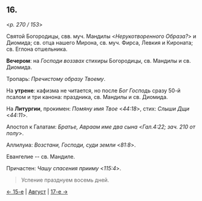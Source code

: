 
## 16.

<*p. 270 / 153*>

Святой Богородицы, свв. муч. Мандилы <*Нерукотворенного Образа?*> и Диомида; 
св. отца нашего Мирона, св. муч. Фирса, Левкия и Кироната; св. Еглона отшельника.

**Вечером**: на *Господи воззвах* стихиры Богородицы, св. Мандилы и св. Диомида.

Тропарь: *Пречистому образу Твоему*.

На **утрене**: кафизма не читается, но после *Бог Господь* сразу 50-й псалом и три канона: 
праздника, св. Мандилы и св. Диомида.

На **Литургии**, прокимен: *Помяну имя Твое* <*44:18*>, стих: *Слыши Дщи* <*44:11*>. 
 
Апостол к Галатам: *Братье, Авраам име два сына* <*Гал.4:22; зач. 210 от полу*>. 

Аллилуиа: *Возстани, Господи, суди земли* <*81:8*>. 

Евангелие -- св. Мандиле. 

Причастен: *Чашу спасения прииму* <*115:4*>.

> Успение празднуем восемь дней. 

[← 15-е](08_15_GMT.ru.md) | [Август](README.md#16-й) | [17-е →](08_17_GMT.ru.md)
